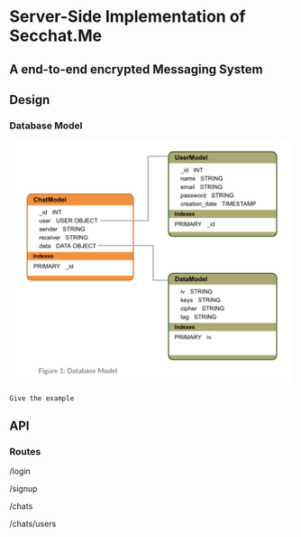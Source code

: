 # Server-Side Implementation of Secchat.Me
## A end-to-end encrypted Messaging System

## Design
### Database Model
![Alt text](./assets/data_model.png?raw=true "Database Model")
```
Give the example
```


## API

### Routes

/login

/signup

/chats  

/chats/users

